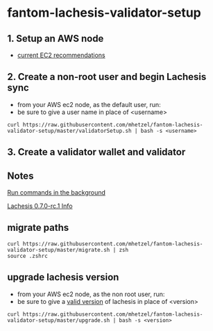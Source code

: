# fantom-lachesis-validator-setup

## 1. Setup an AWS node
- [current EC2 recommendations](https://docs.fantom.foundation/staking/how-to-run-a-validator-node#validator-parameters)

## 2. Create a non-root user and begin Lachesis sync
 - from your AWS ec2 node, as the default user, run:
 - be sure to give a user name in place of &lt;username>
```
curl https://raw.githubusercontent.com/mhetzel/fantom-lachesis-validator-setup/master/validatorSetup.sh | bash -s <username>
```

## 3. Create a validator wallet and validator

## Notes
[Run commands in the background](https://www.computerhope.com/unix/unohup.htm)

[Lachesis 0.7.0-rc.1 Info](https://github.com/Fantom-foundation/go-lachesis/tree/v0.7.0-rc.1)

## migrate paths
```
curl https://raw.githubusercontent.com/mhetzel/fantom-lachesis-validator-setup/master/migrate.sh | zsh
source .zshrc
```

## upgrade lachesis version
 - from your AWS ec2 node, as the non root user, run:
 - be sure to give a [valid version](https://github.com/Fantom-foundation/go-lachesis/releases) of lachesis in place of &lt;version>
```
curl https://raw.githubusercontent.com/mhetzel/fantom-lachesis-validator-setup/master/upgrade.sh | bash -s <version>
```
